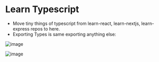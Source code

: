# Learn Typescript

- Move tiny things of typescript from learn-react, learn-nextjs, learn-express repos to here.
- Exporting Types is same exporting anything else:

![image](https://user-images.githubusercontent.com/31458531/187341181-625186e4-9e25-4036-a47a-a13f0f0133dc.png)

![image](https://user-images.githubusercontent.com/31458531/187341148-b5598470-a918-4662-b890-c28973376d65.png)
